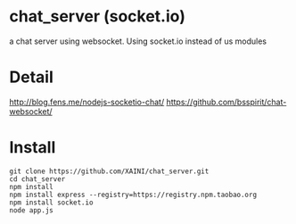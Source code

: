 chat_server (socket.io)
===============

a chat server using websocket. Using socket.io instead of us modules

Detail
==================

http://blog.fens.me/nodejs-socketio-chat/
https://github.com/bsspirit/chat-websocket/

Install
==================

```{bash}
git clone https://github.com/XAINI/chat_server.git
cd chat_server
npm install
npm install express --registry=https://registry.npm.taobao.org
npm install socket.io
node app.js
```

